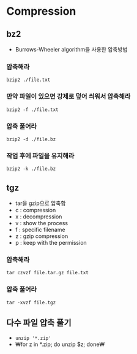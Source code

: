 <!-- TITLE: Basic -->
<!-- SUBTITLE: A quick summary of Basic -->

# Compression
## bz2
- Burrows-Wheeler algorithm을 사용한 압축방법
### 압축해라
`bzip2 ./file.txt`

### 만약 파일이 있으면 강제로 덮어 씌워서 압축해라
`bzip2 -f ./file.txt`

### 압축 풀어라
`bzip2 -d ./file.bz`

### 작업 후에 파일을 유지해라
`bzip2 -k ./file.bz`


## tgz
- tar을 gzip으로 압축함
- c : compression
- x : decompression
- v : show the process
- f : specific filename
- z : gzip compression
- p : keep with the permission

### 압축해라
`tar czvzf file.tar.gz file.txt`

### 압축 풀어라
`tar -xvzf file.tgz`

## 다수 파일 압축 풀기
- `unzip '*.zip'`
- ₩for z in *.zip; do unzip $z; done₩
